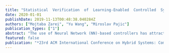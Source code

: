 ```yaml
---
title: "Statistical  Verification  of  Learning-Enabled  Controlled  Systems"
date: 2020-01-01
publishDate: 2019-11-13T00:48:38.040284Z
authors: ["Mojtaba Zarei", "Yu Wang", "Miroslav Pajic"]
publication_types: ["1"]
abstract: "The use of Neural Network (NN)-based controllers has attracted significant attentions in recent years. However, due to the complexity and non-linearity of such NN-based cyber-physical systems (CPS), existing verification techniques that employ exhaustive state-space search, face significant scalability challenges; this effectively limits their capability for analyzing real-world CPS. Consequently, in this work, we focus on the use of Statistical Model Checking (SMC) for verifying complex NN-controlled CPS. Using an SMC approach based on Clopper-Pearson confidence levels, we verify from samples specifications defined by Signal Temporal Logic (STL) formulas. Specifically, we consider three CPS benchmarks with varying levels of plant and controller complexity, as well as the type of considered STL properties -- reachability property for a mountain car, safety property for a bipedal robot, and control performance of the closed-loop magnet levitation system. On these benchmarks, we show that SMC methods can be successfully used to provide high-assurance for learning-based CPS."
featured: false
publication: "*23rd ACM International Conference on Hybrid Systems: Computation and Control (HSCC) (Under Review)*"
---
```


